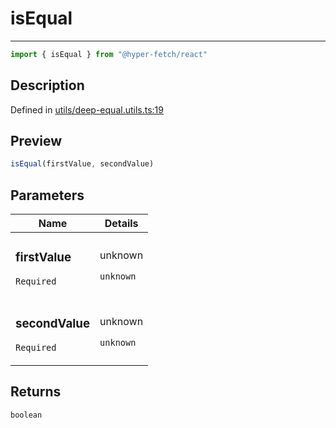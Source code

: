

# isEqual

<div class="api-docs__separator">

---

</div><div class="api-docs__import">

```ts
import { isEqual } from "@hyper-fetch/react"
```

</div><div class="api-docs__section">

## Description

</div><div class="api-docs__description"><span class="api-docs__do-not-parse">



</span></div><p class="api-docs__definition">

Defined in [utils/deep-equal.utils.ts:19](https://github.com/BetterTyped/hyper-fetch/blob/3fe127e9/packages/react/src/utils/deep-equal.utils.ts#L19)

</p><div class="api-docs__section">

## Preview

</div><div class="api-docs__preview fn">

```ts
isEqual(firstValue, secondValue)
```

</div><div class="api-docs__section">

## Parameters

</div><div class="api-docs__parameters"><table><thead><tr><th>Name</th><th>Details</th></tr></thead><tbody><tr param-data="firstValue"><td class="api-docs__param-name required">

### firstValue 

`Required`

</td><td class="api-docs__param-type">

unknown

`unknown`

</td></tr><tr param-data="secondValue"><td class="api-docs__param-name required">

### secondValue 

`Required`

</td><td class="api-docs__param-type">

unknown

`unknown`

</td></tr></tbody></table></div><div class="api-docs__section">

## Returns

</div><div class="api-docs__returns">

```ts
boolean
```

</div>